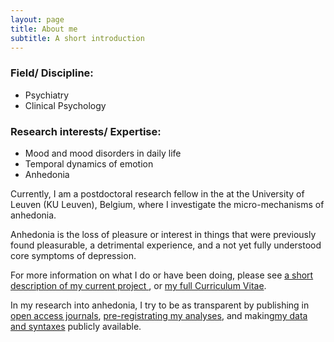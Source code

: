 ```yaml
---
layout: page
title: About me
subtitle: A short introduction
---
```


### Field/ Discipline:

- Psychiatry
- Clinical Psychology

### Research interests/ Expertise:

- Mood and mood disorders in daily life
- Temporal dynamics of emotion
- Anhedonia


Currently, I am a postdoctoral research fellow in the at the University of Leuven (KU Leuven), Belgium, where I investigate the micro-mechanisms of anhedonia. 

Anhedonia is the loss of pleasure or interest in things that were previously found pleasurable, a detrimental experience, and a not yet fully understood core symptoms of depression. 

For more information on what I do or have been doing, please see [a short description of my current project ](https://www.kuleuven.be/onderzoek/portaal/#/projecten/3H170397?hl=en&lang=en), or [my full Curriculum Vitae](https://heiningave.github.io/CV/).

In my research into anhedonia, I try to be as transparent by publishing in [open access journals](https://en.wikipedia.org/wiki/Open_access), [pre-registrating my analyses](https://osf.io/7n4qu/), and making[my data and syntaxes](https://osf.io/k7rfu/) publicly available.
